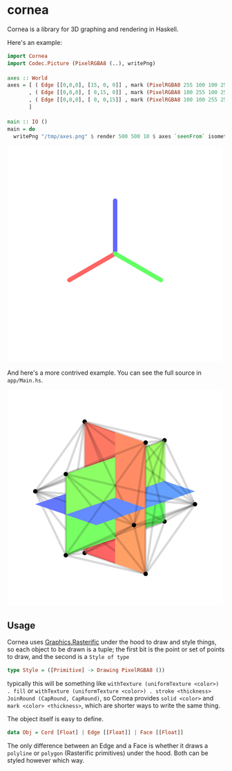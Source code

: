 # cornea

Cornea is a library for 3D graphing and rendering in Haskell.

Here's an example:

```haskell
import Cornea
import Codec.Picture (PixelRGBA8 (..), writePng)

axes :: World
axes = [ ( Edge [[0,0,0], [15, 0, 0]] , mark (PixelRGBA8 255 100 100 255) 1)
       , ( Edge [[0,0,0], [ 0,15, 0]] , mark (PixelRGBA8 100 255 100 255) 1)
       , ( Edge [[0,0,0], [ 0, 0,15]] , mark (PixelRGBA8 100 100 255 255) 1)
       ]

main :: IO ()
main = do
  writePng "/tmp/axes.png" $ render 500 500 10 $ axes `seenFrom` isometric
```

![Axes](images/axes.png)

And here's a more contrived example. You can see the full source in `app/Main.hs`.

![Axes](images/ex02.png)

## Usage

Cornea uses
[Graphics.Rasterific](https://hackage.haskell.org/package/Rasterific) under the
hood to draw and style things, so each object to be drawn is a tuple; the first
bit is the point or set of points to draw, and the second is a `Style of type`

```haskell
type Style = ([Primitive] -> Drawing PixelRGBA8 ())
```

typically this will be something like `withTexture (uniformTexture <color>) .
fill` or `withTexture (uniformTexture <color>) . stroke <thickness> JoinRound
(CapRound, CapRound)`, so Cornea provides `solid <color>` and `mark <color>
<thickness>`, which are shorter ways to write the same thing.

The object itself is easy to define.

```haskell
data Obj = Cord [Float] | Edge [[Float]] | Face [[Float]] 
```

The only difference between an Edge and a Face is whether it draws a `polyline`
or `polygon` (Rasterific primitives) under the hood. Both can be styled however
which way.
